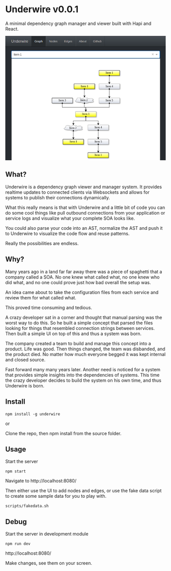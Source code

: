 Underwire v0.0.1
===

A minimal dependency graph manager and viewer built with Hapi and React.

![Graph View](https://github.com/underwire/underwire/blob/master/docs/screenshots/graph.png)

What?
---

Underwire is a dependency graph viewer and manager system. It provides realtime updates to connected clients via Websockets and allows for systems to publish their connections dynamically.

What this really means is that with Underwire and a little bit of code you can do some cool things like pull outbound connections from your application or service logs and visualize what your complete SOA looks like.

You could also parse your code into an AST, normalize the AST and push it to Underwire to visualize the code flow and reuse patterns.

Really the possibilities are endless.

Why?
---

Many years ago in a land far far away there was a piece of spaghetti that a company called a SOA. No one knew what called what, no one knew who did what, and no one could prove just how bad overall the setup was.

An idea came about to take the configuration files from each service and review them for what called what.

This proved time consuming and tedious.

A crazy developer sat in a corner and thought that manual parsing was the worst way to do this. So he built a simple concept that parsed the files looking for things that resembled connection strings between services. Then built a simple UI on top of this and thus a system was born.

The company created a team to build and manage this concept into a product. Life was good. Then things changed, the team was disbanded, and the product died. No matter how much everyone begged it was kept internal and closed source.

Fast forward many many years later. Another need is noticed for a system that provides simple insights into the dependencies of systems. This time the crazy developer decides to build the system on his own time, and thus Underwire is born.

Install
---

```
npm install -g underwire
```

or

Clone the repo, then npm install from the source folder.

Usage
---

Start the server

```
npm start
```

Navigate to http://localhost:8080/

Then either use the UI to add nodes and edges, or use the fake data script to
create some sample data for you to play with.

```
scripts/fakedata.sh
```

Debug
---

Start the server in development module

```
npm run dev
```

http://localhost:8080/

Make changes, see them on your screen.
